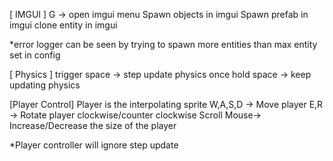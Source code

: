 
[ IMGUI ]
G -> open imgui menu
Spawn objects in imgui
Spawn prefab in imgui
clone entity in imgui

*error logger can be seen by trying to spawn more entities than max entity set in config


[ Physics ]
trigger space -> step update physics once
hold space -> keep updating physics

[Player Control]
Player is the interpolating sprite
W,A,S,D -> Move player 
E,R -> Rotate player clockwise/counter clockwise
Scroll Mouse-> Increase/Decrease the size of the player

*Player controller will ignore step update



